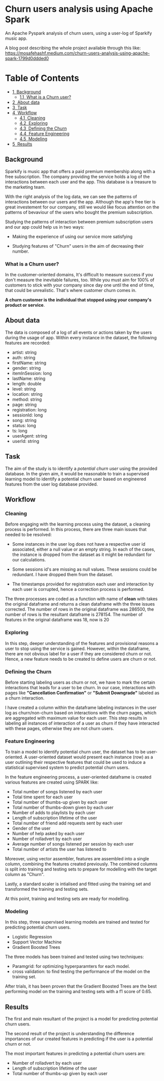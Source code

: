 # Churn users analysis using Apache Spark

An Apache Pyspark analysis of churn users, using a user-log of Sparkify music app. 

A blog post describing the whole project available through this like: https://mosafehashf.medium.com/churn-users-analysis-using-apache-spark-1799d0ddded0

<h1>Table of Contents<span class="tocSkip"></span></h1>
<div class="toc"><ul class="toc-item"><li><span><a href="#Background" data-toc-modified-id="Background-1"><span class="toc-item-num">1&nbsp;&nbsp;</span>Background</a></span><ul class="toc-item"><li><span><a href="#What-is-a-Churn-user?" data-toc-modified-id="What-is-a-Churn-user?-1.1"><span class="toc-item-num">1.1&nbsp;&nbsp;</span>What is a Churn user?</a></span></li></ul></li><li><span><a href="#About-data" data-toc-modified-id="About-data-2"><span class="toc-item-num">2&nbsp;&nbsp;</span>About data</a></span></li><li><span><a href="#Task" data-toc-modified-id="Task-3"><span class="toc-item-num">3&nbsp;&nbsp;</span>Task</a></span></li><li><span><a href="#Workflow" data-toc-modified-id="Workflow-4"><span class="toc-item-num">4&nbsp;&nbsp;</span>Workflow</a></span><ul class="toc-item"><li><span><a href="#Cleaning" data-toc-modified-id="Cleaning-4.1"><span class="toc-item-num">4.1&nbsp;&nbsp;</span>Cleaning</a></span></li><li><span><a href="#Exploring" data-toc-modified-id="Exploring-4.2"><span class="toc-item-num">4.2&nbsp;&nbsp;</span>Exploring</a></span></li><li><span><a href="#Defining-the-Churn" data-toc-modified-id="Defining-the-Churn-4.3"><span class="toc-item-num">4.3&nbsp;&nbsp;</span>Defining the Churn</a></span></li><li><span><a href="#Feature-Engineering" data-toc-modified-id="Feature-Engineering-4.4"><span class="toc-item-num">4.4&nbsp;&nbsp;</span>Feature Engineering</a></span></li><li><span><a href="#Modeling" data-toc-modified-id="Modeling-4.5"><span class="toc-item-num">4.5&nbsp;&nbsp;</span>Modeling</a></span></li></ul></li><li><span><a href="#Results" data-toc-modified-id="Results-5"><span class="toc-item-num">5&nbsp;&nbsp;</span>Results</a></span></li></ul></div>

## Background

Sparkify is music app that offers a paid premium membership along with a free subscription. The company providing the service holds a log of the interactions between each user and the app. This database is a treasure to the marketing team. 

With the right analysis of the log data, we can see the patterns of interactions between our users and the app. Although the app's free tier is great investement for our company, still we would like focus attention on the patterns of bevaviour of the users who bought the premium subscription. 

Studying the patterns of interaction between premium subscription users and our app could help us in two ways:

 - Making the experience of using our service more satisfying
 
 - Studying features of "Churn" users in the aim of decreasing their number.


### What is a Churn user?

In the customer-oriented domains, It's difficult to measure success if you don't measure the inevitable failures, too. While you must aim for 100% of customers to stick with your company since day one until the end of time, that could be unrealistic. That's where customer churn comes in.

**A churn customer is the individual that stopped using your company's product or service**.


## About data

The data is composed of a log of all events or actions taken by the users during the usage of app. Within every instance in the dataset, the following features are recorded:

 - artist: string 
 - auth: string 
 - firstName: string 
 - gender: string 
 - itemInSession: long 
 - lastName: string 
 - length: double 
 - level: string 
 - location: string 
 - method: string 
 - page: string 
 - registration: long 
 - sessionId: long 
 - song: string 
 - status: long 
 - ts: long 
 - userAgent: string 
 - userId: string 


## Task

The aim of the study is to identify a *potential churn user* using the provided database. In the given aim, it would be reasonable to train a supervised learning model to identify a potential churn user based on engineered features from the user log database provided. 

## Workflow

### Cleaning

Before engaging with the learning process using the dataset, a cleaning process is performed. In this process, there are three main issues that needed to be resolved:

 - Some instances in the user log does not have a respective user id associated, either a null value or an empty string. In each of the cases, the instance is dropped from the dataset as it might be redundant for our calculations.
 
 - Some sessions id's are missing as null values. These sessions could be redundant. I have dropped them from the dataset.
 
 - The timestamps provided for registration each user and interaction by each user is corrupted, hence a correction process is performed.
 
The three processes are coded as a function with name of **clean** with takes the original dataframe and returns a clean dataframe with the three issues corrected. The number of rows in the original dataframe was 286500, the number of rows is the resultant dataframe is 278154. The number of features in the original dataframe was 18, now is 20

### Exploring

In this step, deeper understanding of the features and provisional reasons a user to stop using the service is gained. However, within the dataframe, there are not obvious label for a user if they are considered churn or not. Hence, a new feature needs to be created to define users are churn or not.

### Defining the Churn

Before starting labeling users as churn or not, we have to mark the certain interactions that leads for a user to be churn. In our case, interactions with pages like **"Cancellation Confirmation"** or **"Submit Downgrade"** labeled as a churn interaction.

I have created a column within the dataframe labeling instances in the user log as churn/non-churn based on interactions with the churn pages, which are aggregated with maximum value for each user. This step results in labeling all instances of interaction of a user as churn if they have interacted with these pages, otherwise they are not churn users. 

### Feature Engineering

To train a model to identify potential churn user, the dataset has to be user-oriented. A user-oriented dataset would present each instance (row) as a user outlining their respective features that could be used to induce a statistical supervised system to predict potential churn users.

In the feature engineering process, a user-oriented dataframe is created various features are created using SPARK like:

 - Total number of songs listened by each user
 - Total time spent for each user
 - Total number of thumbs-up given by each user
 - Total number of thumbs-down given by each user
 - Number of adds to playlists by each user
 - Length of subscription lifetime of the user
 - Total number of friend add requests sent by each user
 - Gender of the user  
 - Number of help asked by each user
 - Number of rolladvert by each user
 - Average number of songs listened per session by each user
 - Total number of artists the user has listened to
 
Moreover, using vector assembler, features are assembled into a single column, combining the features created previously. The combined columns is split into training and testing sets to prepare for modelling with the target column as "Churn".

Lastly, a standard scaler is intialised and fitted using the training set and transformed the training and testing sets.

At this point, training and testing sets are ready for modelling.

### Modeling

In this step, three supervised learning models are trained and tested for predicting potential churn users.

 - Logistic Regression
 - Support Vector Machine 
 - Gradient Boosted Trees
 
The three models has been trained and tested using two techniques:

 - Paramgrid: for optimizing hyperparamters for each model.
 - cross validation: to find testing the performance of the model on the training set.
 
After trials, it has been proven that the Gradient Boosted Trees are the best performing model on the training and testing sets with a f1 score of 0.65.

## Results

The first and main resultant of the project is a model for predicting potential churn users.

The second result of the project is understanding the difference importances of our created features in predicting if the user is a potential churn or not.

The most important features in predicting a potential churn users are: 

 - Number of rolladvert by each user
 - Length of subscription lifetime of the user
 - Total number of thumbs-up given by each user
